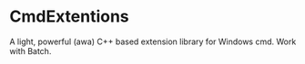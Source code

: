 # CmdExtentions
A light, powerful (awa) C++ based extension library for Windows cmd. Work with Batch.
